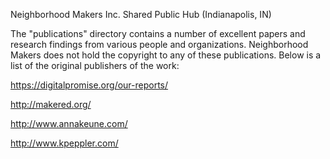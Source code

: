 Neighborhood Makers Inc. Shared Public Hub (Indianapolis, IN)

The "publications" directory contains a number of excellent papers and research findings from various people and organizations. Neighborhood Makers does not hold the copyright to any of these publications. Below is a list of the original publishers of the work:

https://digitalpromise.org/our-reports/

http://makered.org/

http://www.annakeune.com/

http://www.kpeppler.com/
